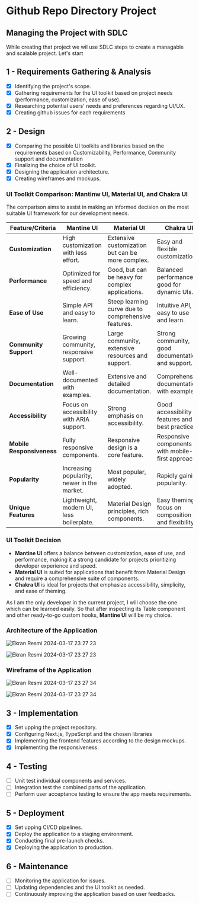 # Github Repo Directory Project

## Managing the Project with SDLC

While creating that project we wil use SDLC steps to create a managable and scalable project. Let's start

## 1 - Requirements Gathering & Analysis

- [x] Identifying the project's scope.
- [x] Gathering requirements for the UI toolkit based on project needs (performance, customization, ease of use).
- [x] Researching potential users' needs and preferences regarding UI/UX.
- [x] Creating github issues for each requirements

## 2 - Design

- [x] Comparing the possible UI toolkits and libraries based on the requirements based on Customizability, Performance, Community support and documentation
- [x] Finalizing the choice of UI toolkit.
- [x] Designing the application architecture.
- [x] Creating wireframes and mockups.

### UI Toolkit Comparison: Mantinw UI, Material UI, and Chakra UI

The comparison aims to assist in making an informed decision on the most suitable UI framework for our development needs.

| Feature/Criteria          | Mantine UI                                  | Material UI                                         | Chakra UI                                           |
| ------------------------- | ------------------------------------------- | --------------------------------------------------- | --------------------------------------------------- |
| **Customization**         | High customization with less effort.        | Extensive customization but can be more complex.    | Easy and flexible customization.                    |
| **Performance**           | Optimized for speed and efficiency.         | Good, but can be heavy for complex applications.    | Balanced performance, good for dynamic UIs.         |
| **Ease of Use**           | Simple API and easy to learn.               | Steep learning curve due to comprehensive features. | Intuitive API, easy to use and learn.               |
| **Community Support**     | Growing community, responsive support.      | Large community, extensive resources and support.   | Strong community, good documentation and support.   |
| **Documentation**         | Well-documented with examples.              | Extensive and detailed documentation.               | Comprehensive documentation with examples.          |
| **Accessibility**         | Focus on accessibility with ARIA support.   | Strong emphasis on accessibility.                   | Good accessibility features and best practices.     |
| **Mobile Responsiveness** | Fully responsive components.                | Responsive design is a core feature.                | Responsive components with mobile-first approach.   |
| **Popularity**            | Increasing popularity, newer in the market. | Most popular, widely adopted.                       | Rapidly gaining popularity.                         |
| **Unique Features**       | Lightweight, modern UI, less boilerplate.   | Material Design principles, rich components.        | Easy theming, focus on composition and flexibility. |

### UI Toolkit Decision

- **Mantine UI** offers a balance between customization, ease of use, and performance, making it a strong candidate for projects prioritizing developer experience and speed.
- **Material UI** is suited for applications that benefit from Material Design and require a comprehensive suite of components.
- **Chakra UI** is ideal for projects that emphasize accessibility, simplicity, and ease of theming.

As I am the only developer in the current project, I will choose the one which can be learned easily. So that after inspecting its Table component and other ready-to-go custom hooks, **Mantine UI** will be my choice.

### Architecture of the Application

![Ekran Resmi 2024-03-17 23 27 23](https://github.com/alimuratumutlu/intenseye-task/assets/6642361/091e3395-b4b8-4107-baf6-89e4c794f5f4)

![Ekran Resmi 2024-03-17 23 27 23](https://github.com/alimuratumutlu/intenseye-task/assets/6642361/091e3395-b4b8-4107-baf6-89e4c794f5f4)

### Wireframe of the Application

![Ekran Resmi 2024-03-17 23 27 34](https://github.com/alimuratumutlu/intenseye-task/assets/6642361/343ebb26-2b61-471d-8bbe-c091be6007f4)

![Ekran Resmi 2024-03-17 23 27 34](https://github.com/alimuratumutlu/intenseye-task/assets/6642361/343ebb26-2b61-471d-8bbe-c091be6007f4)

## 3 - Implementation

- [x] Set upping the project repository.
- [x] Configuring Next.js, TypeScript and the chosen libraries
- [x] Implementing the frontend features according to the design mockups.
- [x] Implementing the responsiveness.

## 4 - Testing

- [ ] Unit test individual components and services.
- [ ] Integration test the combined parts of the application.
- [ ] Perform user acceptance testing to ensure the app meets requirements.

## 5 - Deployment

- [x] Set upping CI/CD pipelines.
- [x] Deploy the application to a staging environment.
- [x] Conducting final pre-launch checks.
- [x] Deploying the application to production.

## 6 - Maintenance

- [ ] Monitoring the application for issues.
- [ ] Updating dependencies and the UI toolkit as needed.
- [ ] Continuously improving the application based on user feedbacks.
